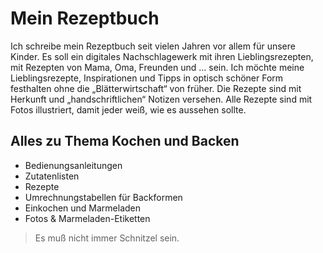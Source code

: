 # Mein Rezeptbuch

Ich schreibe mein Rezeptbuch seit vielen Jahren vor allem für unsere Kinder.
Es soll ein digitales Nachschlagewerk mit ihren Lieblingsrezepten, mit Rezepten von Mama, Oma, Freunden und … sein.
Ich möchte meine Lieblingsrezepte, Inspirationen und Tipps in optisch schöner Form festhalten ohne die „Blätterwirtschaft“ von früher.
Die Rezepte sind mit Herkunft und „handschriftlichen“ Notizen versehen.
Alle Rezepte sind mit Fotos illustriert, damit jeder weiß, wie es aussehen sollte. 

## Alles zu Thema Kochen und Backen

* Bedienungsanleitungen
* Zutatenlisten
* Rezepte
* Umrechnungstabellen für Backformen
* Einkochen und Marmeladen
* Fotos & Marmeladen-Etiketten

> Es muß nicht immer Schnitzel sein.

